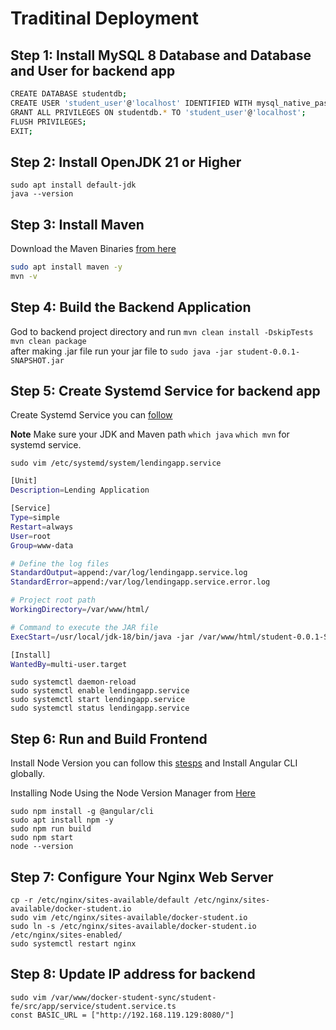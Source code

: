 
# Traditinal Deployment

## Step 1: Install MySQL 8 Database and Database and User for backend app

```bash
CREATE DATABASE studentdb;
CREATE USER 'student_user'@'localhost' IDENTIFIED WITH mysql_native_password BY 'Nasir#4321';
GRANT ALL PRIVILEGES ON studentdb.* TO 'student_user'@'localhost';
FLUSH PRIVILEGES;
EXIT;
```

## Step 2: Install OpenJDK 21 or Higher

```
sudo apt install default-jdk
java --version
```
## Step 3: Install Maven

Download the Maven Binaries [from here](https://dlcdn.apache.org/maven/maven-3/3.9.9/binaries/apache-maven-3.9.9-bin.tar.gz)

```bash
sudo apt install maven -y
mvn -v
```
## Step 4: Build the Backend Application

God to backend project directory and run `mvn clean install -DskipTests`  
`mvn clean package`   
after making .jar file run your jar file to `sudo java -jar student-0.0.1-SNAPSHOT.jar`



## Step 5: Create Systemd Service for backend app

Create Systemd Service you can [follow](https://github.com/nasirnjs/LinuxOpsHub/blob/main/create_systemd_service.md)

**Note** Make sure your JDK and Maven path `which java` `which mvn` for systemd service.

`sudo vim /etc/systemd/system/lendingapp.service`

```bash
[Unit]
Description=Lending Application

[Service]
Type=simple
Restart=always
User=root
Group=www-data

# Define the log files
StandardOutput=append:/var/log/lendingapp.service.log
StandardError=append:/var/log/lendingapp.service.error.log

# Project root path
WorkingDirectory=/var/www/html/

# Command to execute the JAR file
ExecStart=/usr/local/jdk-18/bin/java -jar /var/www/html/student-0.0.1-SNAPSHOT.jar

[Install]
WantedBy=multi-user.target
```
`sudo systemctl daemon-reload`   
`sudo systemctl enable lendingapp.service`   
`sudo systemctl start lendingapp.service`   
`sudo systemctl status lendingapp.service`   


## Step 6: Run and Build Frontend

Install Node Version you can follow this [stesps](https://github.com/nasirnjs/LinuxOpsHub/blob/main/install-node-via-nvode-versionmanager.md#installing-node-using-the-node-version-manager) and Install Angular CLI globally.

Installing Node Using the Node Version Manager from [Here](https://github.com/nasirnjs/LinuxOpsHub/blob/main/install-node-via-nvode-versionmanager.md)

`sudo npm install -g @angular/cli`  
`sudo apt install npm -y`  
`sudo npm run build`  
`sudo npm start`  
`node --version`  

## Step 7: Configure Your Nginx Web Server
```
cp -r /etc/nginx/sites-available/default /etc/nginx/sites-available/docker-student.io 
sudo vim /etc/nginx/sites-available/docker-student.io
sudo ln -s /etc/nginx/sites-available/docker-student.io /etc/nginx/sites-enabled/
sudo systemctl restart nginx
```

## Step 8: Update IP address for backend
`sudo vim /var/www/docker-student-sync/student-fe/src/app/service/student.service.ts`   
`const BASIC_URL = ["http://192.168.119.129:8080/"]`   
